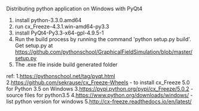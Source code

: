 Distributing python application on Windows with PyQt4

1. install python-3.3.0.amd64
2. run cx_Freeze-4.3.1.win-amd64-py3.3
3. install PyQt4-Py3.3-x64-gpl-4.9.5-1
4. Run the build process by running the command 'python setup.py build'. Get setup.py at https://github.com/pythonschool/GraphicalFieldSimulation/blob/master/setup.py
5. The .exe file inside build generated folder


ref:
1.https://pythonschool.net/tag/pyqt.html
2.https://github.com/sekrause/cx_Freeze-Wheels - to install cx_Freeze 5.0 for Python 3.5 on Windows
3.https://pypi.python.org/pypi/cx_Freeze/5.0.2 - source files for python3.5
4.https://www.python.org/downloads/windows/ - list python version for windows
5.http://cx-freeze.readthedocs.io/en/latest/

